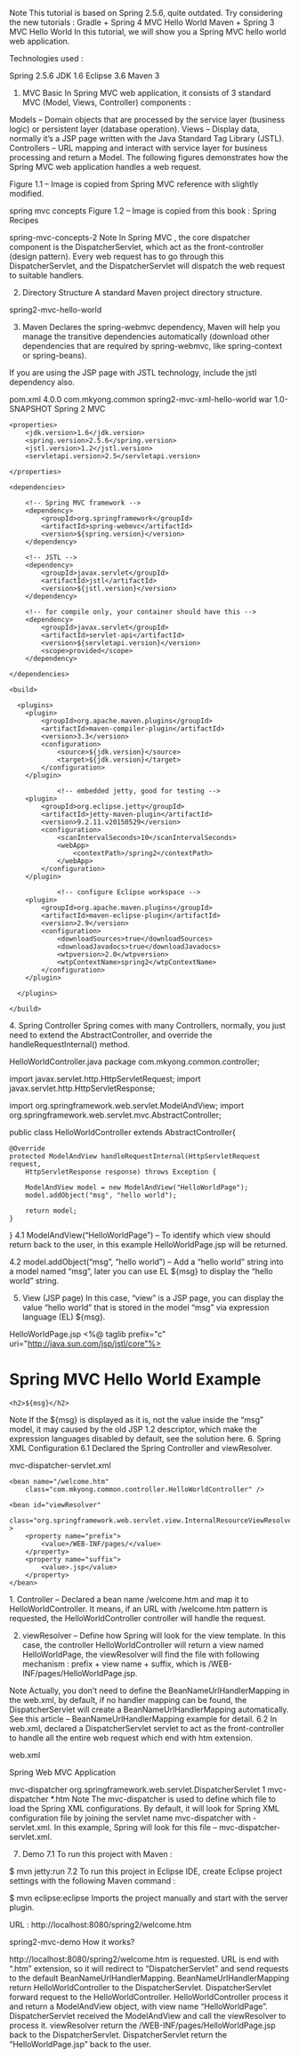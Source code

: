 Note
This tutorial is based on Spring 2.5.6, quite outdated. Try considering the new tutorials :
Gradle + Spring 4 MVC Hello World
Maven + Spring 3 MVC Hello World
In this tutorial, we will show you a Spring MVC hello world web application.

Technologies used :

Spring 2.5.6
JDK 1.6
Eclipse 3.6
Maven 3
1. MVC Basic
In Spring MVC web application, it consists of 3 standard MVC (Model, Views, Controller) components :

Models – Domain objects that are processed by the service layer (business logic) or persistent layer (database operation).
Views – Display data, normally it’s a JSP page written with the Java Standard Tag Library (JSTL).
Controllers – URL mapping and interact with service layer for business processing and return a Model.
The following figures demonstrates how the Spring MVC web application handles a web request.

Figure 1.1 – Image is copied from Spring MVC reference with slightly modified.

spring mvc concepts
Figure 1.2 – Image is copied from this book : Spring Recipes

spring-mvc-concepts-2
Note
In Spring MVC , the core dispatcher component is the DispatcherServlet, which act as the front-controller (design pattern). Every web request has to go through this DispatcherServlet, and the DispatcherServlet will dispatch the web request to suitable handlers.

 
2. Directory Structure
A standard Maven project directory structure.

spring2-mvc-hello-world

 
3. Maven
Declares the spring-webmvc dependency, Maven will help you manage the transitive dependencies automatically (download other dependencies that are required by spring-webmvc, like spring-context or spring-beans).

If you are using the JSP page with JSTL technology, include the jstl dependency also.

pom.xml
<project xmlns="http://maven.apache.org/POM/4.0.0"
	xmlns:xsi="http://www.w3.org/2001/XMLSchema-instance"
	xsi:schemaLocation="http://maven.apache.org/POM/4.0.0
	http://maven.apache.org/maven-v4_0_0.xsd">
	<modelVersion>4.0.0</modelVersion>
	<groupId>com.mkyong.common</groupId>
	<artifactId>spring2-mvc-xml-hello-world</artifactId>
	<packaging>war</packaging>
	<version>1.0-SNAPSHOT</version>
	<name>Spring 2 MVC</name>

	<properties>
		<jdk.version>1.6</jdk.version>
		<spring.version>2.5.6</spring.version>
		<jstl.version>1.2</jstl.version>
		<servletapi.version>2.5</servletapi.version>

	</properties>

	<dependencies>

		<!-- Spring MVC framework -->
		<dependency>
			<groupId>org.springframework</groupId>
			<artifactId>spring-webmvc</artifactId>
			<version>${spring.version}</version>
		</dependency>

		<!-- JSTL -->
		<dependency>
			<groupId>javax.servlet</groupId>
			<artifactId>jstl</artifactId>
			<version>${jstl.version}</version>
		</dependency>

		<!-- for compile only, your container should have this -->
		<dependency>
			<groupId>javax.servlet</groupId>
			<artifactId>servlet-api</artifactId>
			<version>${servletapi.version}</version>
			<scope>provided</scope>
		</dependency>

	</dependencies>

	<build>

	  <plugins>
		<plugin>
			<groupId>org.apache.maven.plugins</groupId>
			<artifactId>maven-compiler-plugin</artifactId>
			<version>3.3</version>
			<configuration>
				<source>${jdk.version}</source>
				<target>${jdk.version}</target>
			</configuration>
		</plugin>

                <!-- embedded jetty, good for testing -->
		<plugin>
			<groupId>org.eclipse.jetty</groupId>
			<artifactId>jetty-maven-plugin</artifactId>
			<version>9.2.11.v20150529</version>
			<configuration>
				<scanIntervalSeconds>10</scanIntervalSeconds>
				<webApp>
					<contextPath>/spring2</contextPath>
				</webApp>
			</configuration>
		</plugin>

                <!-- configure Eclipse workspace -->
		<plugin>
			<groupId>org.apache.maven.plugins</groupId>
			<artifactId>maven-eclipse-plugin</artifactId>
			<version>2.9</version>
			<configuration>
				<downloadSources>true</downloadSources>
				<downloadJavadocs>true</downloadJavadocs>
				<wtpversion>2.0</wtpversion>
				<wtpContextName>spring2</wtpContextName>
			</configuration>
		</plugin>

	  </plugins>

	</build>

</project>
4. Spring Controller
Spring comes with many Controllers, normally, you just need to extend the AbstractController, and override the handleRequestInternal() method.

HelloWorldController.java
package com.mkyong.common.controller;

import javax.servlet.http.HttpServletRequest;
import javax.servlet.http.HttpServletResponse;

import org.springframework.web.servlet.ModelAndView;
import org.springframework.web.servlet.mvc.AbstractController;

public class HelloWorldController extends AbstractController{

	@Override
	protected ModelAndView handleRequestInternal(HttpServletRequest request,
		HttpServletResponse response) throws Exception {

		ModelAndView model = new ModelAndView("HelloWorldPage");
		model.addObject("msg", "hello world");

		return model;
	}
}
4.1 ModelAndView(“HelloWorldPage”) – To identify which view should return back to the user, in this example HelloWorldPage.jsp will be returned.

4.2 model.addObject(“msg”, “hello world”) – Add a “hello world” string into a model named “msg”, later you can use EL ${msg} to display the “hello world” string.

5. View (JSP page)
In this case, “view” is a JSP page, you can display the value “hello world” that is stored in the model “msg” via expression language (EL) ${msg}.

HelloWorldPage.jsp
<%@ taglib prefix="c" uri="http://java.sun.com/jsp/jstl/core"%>
<html>
<body>
	<h1>Spring MVC Hello World Example</h1>

	<h2>${msg}</h2>
</body>
</html>
Note 
If the ${msg} is displayed as it is, not the value inside the “msg” model, it may caused by the old JSP 1.2 descriptor, which make the expression languages disabled by default, see the solution here.
6. Spring XML Configuration
6.1 Declared the Spring Controller and viewResolver.

mvc-dispatcher-servlet.xml
<beans xmlns="http://www.springframework.org/schema/beans"
	xmlns:xsi="http://www.w3.org/2001/XMLSchema-instance"
	xsi:schemaLocation="http://www.springframework.org/schema/beans
	http://www.springframework.org/schema/beans/spring-beans-2.5.xsd">

    <bean name="/welcome.htm"
		class="com.mkyong.common.controller.HelloWorldController" />

    <bean id="viewResolver"
    	class="org.springframework.web.servlet.view.InternalResourceViewResolver" >
        <property name="prefix">
            <value>/WEB-INF/pages/</value>
        </property>
        <property name="suffix">
            <value>.jsp</value>
        </property>
    </bean>

</beans>
1. Controller – Declared a bean name /welcome.htm and map it to HelloWorldController. It means, if an URL with /welcome.htm pattern is requested, the HelloWorldController controller will handle the request.

2. viewResolver – Define how Spring will look for the view template. In this case, the controller HelloWorldController will return a view named HelloWorldPage, the viewResolver will find the file with following mechanism : prefix + view name + suffix, which is /WEB-INF/pages/HelloWorldPage.jsp.

Note
Actually, you don’t need to define the BeanNameUrlHandlerMapping in the web.xml, by default, if no handler mapping can be found, the DispatcherServlet will create a BeanNameUrlHandlerMapping automatically. See this article – BeanNameUrlHandlerMapping example for detail.
6.2 In web.xml, declared a DispatcherServlet servlet to act as the front-controller to handle all the entire web request which end with htm extension.

web.xml
<web-app id="WebApp_ID" version="2.4"
	xmlns="http://java.sun.com/xml/ns/j2ee"
	xmlns:xsi="http://www.w3.org/2001/XMLSchema-instance"
	xsi:schemaLocation="http://java.sun.com/xml/ns/j2ee
	http://java.sun.com/xml/ns/j2ee/web-app_2_4.xsd">

  <display-name>Spring Web MVC Application</display-name>

  <servlet>
  	<servlet-name>mvc-dispatcher</servlet-name>
        <servlet-class>
             org.springframework.web.servlet.DispatcherServlet
        </servlet-class>
        <load-on-startup>1</load-on-startup>
  </servlet>

  <servlet-mapping>
 	<servlet-name>mvc-dispatcher</servlet-name>
        <url-pattern>*.htm</url-pattern>
  </servlet-mapping>

</web-app>
Note 
The mvc-dispatcher is used to define which file to load the Spring XML configurations. By default, it will look for Spring XML configuration file by joining the servlet name mvc-dispatcher with -servlet.xml.
In this example, Spring will look for this file – mvc-dispatcher-servlet.xml.

7. Demo
7.1 To run this project with Maven :

$ mvn jetty:run
7.2 To run this project in Eclipse IDE, create Eclipse project settings with the following Maven command :

$ mvn eclipse:eclipse
Imports the project manually and start with the server plugin.

URL : http://localhost:8080/spring2/welcome.htm

spring2-mvc-demo
How it works?

http://localhost:8080/spring2/welcome.htm is requested.
URL is end with “.htm” extension, so it will redirect to “DispatcherServlet” and send requests to the default BeanNameUrlHandlerMapping.
BeanNameUrlHandlerMapping return HelloWorldController to the DispatcherServlet.
DispatcherServlet forward request to the HelloWorldController.
HelloWorldController process it and return a ModelAndView object, with view name “HelloWorldPage”.
DispatcherServlet received the ModelAndView and call the viewResolver to process it.
viewResolver return the /WEB-INF/pages/HelloWorldPage.jsp back to the DispatcherServlet.
DispatcherServlet return the “HelloWorldPage.jsp” back to the user.
